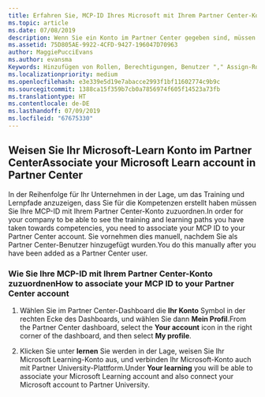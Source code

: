 ```yaml
---
title: Erfahren Sie, MCP-ID Ihres Microsoft mit Ihrem Partner Center-Konto zuordnen | Partner Center
ms.topic: article
ms.date: 07/08/2019
description: Wenn Sie ein Konto im Partner Center gegeben sind, müssen Sie Ihr Profil zu aktualisieren, indem Sie Ihre MCP ID. zuordnen
ms.assetid: 75D805AE-9922-4CFD-9427-196047D70963
author: MaggiePucciEvans
ms.author: evansma
Keywords: Hinzufügen von Rollen, Berechtigungen, Benutzer "," Assign-Rolle "," Admin ","-Agent, MCP-ID, die Microsoft-Learn
ms.localizationpriority: medium
ms.openlocfilehash: e3e339e5d19e7abacce2993f1bf11602774c9b9c
ms.sourcegitcommit: 1388ca15f359b7cb0a7856974f605f14523a73fb
ms.translationtype: HT
ms.contentlocale: de-DE
ms.lasthandoff: 07/09/2019
ms.locfileid: "67675330"
---
```

## <a name="associate-your-microsoft-learn-account-in-partner-center"></a><span data-ttu-id="99694-104">Weisen Sie Ihr Microsoft-Learn Konto im Partner Center</span><span class="sxs-lookup"><span data-stu-id="99694-104">Associate your Microsoft Learn account in Partner Center</span></span>

<span data-ttu-id="99694-105">In der Reihenfolge für Ihr Unternehmen in der Lage, um das Training und Lernpfade anzuzeigen, dass Sie für die Kompetenzen erstellt haben müssen Sie Ihre MCP-ID mit Ihrem Partner Center-Konto zuzuordnen.</span><span class="sxs-lookup"><span data-stu-id="99694-105">In order for your company to be able to see the training and learning paths you have taken towards competencies, you need to associate your MCP ID to your Partner Center account.</span></span> <span data-ttu-id="99694-106">Sie vornehmen dies manuell, nachdem Sie als Partner Center-Benutzer hinzugefügt wurden.</span><span class="sxs-lookup"><span data-stu-id="99694-106">You do this manually after you have been added as a Partner Center user.</span></span>

### <a name="how-to-associate-your-mcp-id-to-your-partner-center-account"></a><span data-ttu-id="99694-107">Wie Sie Ihre MCP-ID mit Ihrem Partner Center-Konto zuzuordnen</span><span class="sxs-lookup"><span data-stu-id="99694-107">How to associate your MCP ID to your Partner Center account</span></span>

1. <span data-ttu-id="99694-108">Wählen Sie im Partner Center-Dashboard die **Ihr Konto** Symbol in der rechten Ecke des Dashboards, und wählen Sie dann **Mein Profil**.</span><span class="sxs-lookup"><span data-stu-id="99694-108">From the Partner Center dashboard, select the **Your account** icon in the right corner of the dashboard, and then select **My profile**.</span></span>

2. <span data-ttu-id="99694-109">Klicken Sie unter **lernen** Sie werden in der Lage, weisen Sie Ihr Microsoft Learning-Konto aus, und verbinden Ihr Microsoft-Konto auch mit Partner University-Plattform.</span><span class="sxs-lookup"><span data-stu-id="99694-109">Under **Your learning** you will be able to associate your Microsoft Learning account and also connect your Microsoft account to Partner University.</span></span>